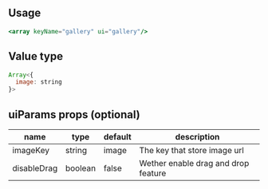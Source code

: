 
## Usage

```jsx
<array keyName="gallery" ui="gallery"/>
```

<!-- STORY -->

## Value type

```js
Array<{
  image: string
}>
```

## uiParams props (optional)

<table>
  <thead>
    <tr>
      <th>name</th>
      <th>type</th>
      <th>default</th>
      <th>description</th>
    </tr>
  </thead>
  <tbody>
    <tr>
      <td>imageKey</td>
      <td>string</td>
      <td>image</td>
      <td>The key that store image url</td>
    </tr>
    <tr>
      <td>disableDrag</td>
      <td>boolean</td>
      <td>false</td>
      <td>Wether enable drag and drop feature</td>
    </tr>
  </tbody>
</table>
